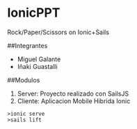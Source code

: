 # IonicPPT
Rock/Paper/Scissors on Ionic+Sails

##Integrantes
- Miguel Galante
- Iñaki Guastalli

##Modulos
1. Server: Proyecto realizado con SailsJS
2. Cliente: Aplicacion Mobile Hibrida Ionic

```
>ionic serve
>sails lift
```
 


